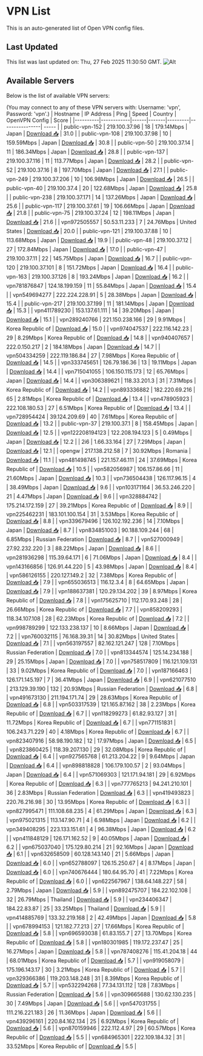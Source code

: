 # VPN List

This is an auto-generated list of Open VPN config files.

## Last Updated

This list was last updated on: Thu, 27 Feb 2025 11:30:50 GMT.
![Alt](https://repobeats.axiom.co/api/embed/186b98318ef1479477931607c1ad7d823f12451f.svg "Repobeats analytics image")

## Available Servers

Below is the list of available VPN servers:

(You may connect to any of these VPN servers with: Username: 'vpn', Password: 'vpn'.)
| Hostname | IP Address | Ping | Speed | Country | OpenVPN Config | Score |
|----------|------------|------|-------|---------|----------------| ----- |
| public-vpn-152 | 219.100.37.96 | 18 | 179.14Mbps | Japan | [Download 📥](./configs/server_0_JP.ovpn) | 31.0 |
| public-vpn-108 | 219.100.37.98 | 10 | 159.59Mbps | Japan | [Download 📥](./configs/server_1_JP.ovpn) | 30.8 |
| public-vpn-50 | 219.100.37.14 | 11 | 186.34Mbps | Japan | [Download 📥](./configs/server_2_JP.ovpn) | 28.8 |
| public-vpn-137 | 219.100.37.116 | 11 | 113.77Mbps | Japan | [Download 📥](./configs/server_3_JP.ovpn) | 28.2 |
| public-vpn-52 | 219.100.37.16 | 8 | 197.70Mbps | Japan | [Download 📥](./configs/server_4_JP.ovpn) | 27.1 |
| public-vpn-249 | 219.100.37.206 | 10 | 106.98Mbps | Japan | [Download 📥](./configs/server_5_JP.ovpn) | 26.5 |
| public-vpn-40 | 219.100.37.4 | 20 | 122.68Mbps | Japan | [Download 📥](./configs/server_6_JP.ovpn) | 25.8 |
| public-vpn-238 | 219.100.37.171 | 14 | 137.26Mbps | Japan | [Download 📥](./configs/server_7_JP.ovpn) | 25.6 |
| public-vpn-117 | 219.100.37.61 | 19 | 106.66Mbps | Japan | [Download 📥](./configs/server_8_JP.ovpn) | 21.8 |
| public-vpn-75 | 219.100.37.24 | 12 | 198.11Mbps | Japan | [Download 📥](./configs/server_9_JP.ovpn) | 21.6 |
| vpn972505557 | 50.53.11.233 | 7 | 24.76Mbps | United States | [Download 📥](./configs/server_10_US.ovpn) | 20.0 |
| public-vpn-121 | 219.100.37.88 | 10 | 113.68Mbps | Japan | [Download 📥](./configs/server_11_JP.ovpn) | 19.9 |
| public-vpn-48 | 219.100.37.12 | 27 | 172.84Mbps | Japan | [Download 📥](./configs/server_12_JP.ovpn) | 17.0 |
| public-vpn-47 | 219.100.37.11 | 22 | 145.75Mbps | Japan | [Download 📥](./configs/server_13_JP.ovpn) | 16.7 |
| public-vpn-120 | 219.100.37.101 | 8 | 151.72Mbps | Japan | [Download 📥](./configs/server_14_JP.ovpn) | 16.4 |
| public-vpn-163 | 219.100.37.126 | 8 | 193.24Mbps | Japan | [Download 📥](./configs/server_15_JP.ovpn) | 16.2 |
| vpn781876847 | 124.18.199.159 | 11 | 55.84Mbps | Japan | [Download 📥](./configs/server_16_JP.ovpn) | 15.4 |
| vpn549694277 | 222.224.228.91 | 5 | 28.38Mbps | Japan | [Download 📥](./configs/server_17_JP.ovpn) | 15.4 |
| public-vpn-217 | 219.100.37.199 | 11 | 181.14Mbps | Japan | [Download 📥](./configs/server_18_JP.ovpn) | 15.3 |
| vpn411789230 | 153.137.61.111 | 14 | 39.20Mbps | Japan | [Download 📥](./configs/server_19_JP.ovpn) | 15.1 |
| vpn289240766 | 221.150.238.166 | 29 | 9.91Mbps | Korea Republic of | [Download 📥](./configs/server_20_KR.ovpn) | 15.0 |
| vpn974047537 | 222.116.142.23 | 29 | 8.29Mbps | Korea Republic of | [Download 📥](./configs/server_21_KR.ovpn) | 14.8 |
| vpn940407657 | 222.0.150.217 | 2 | 184.18Mbps | Japan | [Download 📥](./configs/server_22_JP.ovpn) | 14.7 |
| vpn504334259 | 222.119.186.84 | 27 | 7.98Mbps | Korea Republic of | [Download 📥](./configs/server_23_KR.ovpn) | 14.5 |
| vpn333745651 | 126.79.186.36 | 13 | 19.11Mbps | Japan | [Download 📥](./configs/server_24_JP.ovpn) | 14.4 |
| vpn715041055 | 106.150.115.173 | 12 | 65.76Mbps | Japan | [Download 📥](./configs/server_25_JP.ovpn) | 14.4 |
| vpn306389621 | 118.33.201.3 | 31 | 7.31Mbps | Korea Republic of | [Download 📥](./configs/server_26_KR.ovpn) | 14.2 |
| vpn893336882 | 182.220.69.216 | 65 | 2.81Mbps | Korea Republic of | [Download 📥](./configs/server_27_KR.ovpn) | 13.4 |
| vpn478905923 | 222.108.180.53 | 27 | 6.51Mbps | Korea Republic of | [Download 📥](./configs/server_28_KR.ovpn) | 13.4 |
| vpn728954424 | 39.124.209.69 | 40 | 7.61Mbps | Korea Republic of | [Download 📥](./configs/server_29_KR.ovpn) | 13.2 |
| public-vpn-37 | 219.100.37.1 | 8 | 158.45Mbps | Japan | [Download 📥](./configs/server_30_JP.ovpn) | 12.5 |
| vpn122208194123 | 122.208.194.123 | 5 | 0.49Mbps | Japan | [Download 📥](./configs/server_31_JP.ovpn) | 12.2 |
| 2i6 | 1.66.33.164 | 27 | 7.29Mbps | Japan | [Download 📥](./configs/server_32_JP.ovpn) | 12.1 |
| opengw | 217.138.212.58 | 7 | 30.92Mbps | Romania | [Download 📥](./configs/server_33_RO.ovpn) | 11.1 |
| vpn481498745 | 221.157.46.111 | 24 | 37.69Mbps | Korea Republic of | [Download 📥](./configs/server_34_KR.ovpn) | 10.5 |
| vpn582056987 | 106.157.86.66 | 11 | 21.60Mbps | Japan | [Download 📥](./configs/server_35_JP.ovpn) | 10.3 |
| vpn736504438 | 126.117.96.15 | 4 | 38.49Mbps | Japan | [Download 📥](./configs/server_36_JP.ovpn) | 9.6 |
| vpn103171164 | 36.53.246.220 | 21 | 4.47Mbps | Japan | [Download 📥](./configs/server_37_JP.ovpn) | 9.6 |
| vpn328884742 | 175.214.172.159 | 27 | 39.21Mbps | Korea Republic of | [Download 📥](./configs/server_38_KR.ovpn) | 8.9 |
| vpn225462231 | 183.101.100.154 | 31 | 3.53Mbps | Korea Republic of | [Download 📥](./configs/server_39_KR.ovpn) | 8.8 |
| vpn339679496 | 126.102.192.236 | 14 | 7.10Mbps | Japan | [Download 📥](./configs/server_40_JP.ovpn) | 8.7 |
| vpn834851003 | 90.188.109.244 | 68 | 6.85Mbps | Russian Federation | [Download 📥](./configs/server_41_RU.ovpn) | 8.7 |
| vpn527000949 | 27.92.232.220 | 3 | 88.22Mbps | Japan | [Download 📥](./configs/server_42_JP.ovpn) | 8.6 |
| vpn281936298 | 115.39.64.171 | 6 | 71.06Mbps | Japan | [Download 📥](./configs/server_43_JP.ovpn) | 8.4 |
| vpn143166856 | 126.91.44.220 | 5 | 43.98Mbps | Japan | [Download 📥](./configs/server_44_JP.ovpn) | 8.4 |
| vpn586126155 | 220.127.149.2 | 32 | 7.38Mbps | Korea Republic of | [Download 📥](./configs/server_45_KR.ovpn) | 7.9 |
| vpn655036513 | 116.12.3.4 | 8 | 64.65Mbps | Japan | [Download 📥](./configs/server_46_JP.ovpn) | 7.9 |
| vpn188637381 | 120.29.134.202 | 39 | 8.97Mbps | Korea Republic of | [Download 📥](./configs/server_47_KR.ovpn) | 7.8 |
| vpn175625710 | 112.170.93.248 | 28 | 26.66Mbps | Korea Republic of | [Download 📥](./configs/server_48_KR.ovpn) | 7.7 |
| vpn858209293 | 118.34.107.108 | 28 | 62.23Mbps | Korea Republic of | [Download 📥](./configs/server_49_KR.ovpn) | 7.2 |
| vpn998789299 | 122.133.238.137 | 10 | 8.66Mbps | Japan | [Download 📥](./configs/server_50_JP.ovpn) | 7.2 |
| vpn760032115 | 76.168.39.31 | 14 | 30.82Mbps | United States | [Download 📥](./configs/server_51_US.ovpn) | 7.1 |
| vpn563197557 | 82.162.121.247 | 128 | 7.10Mbps | Russian Federation | [Download 📥](./configs/server_52_RU.ovpn) | 7.0 |
| vpn813344574 | 125.14.234.188 | 29 | 25.15Mbps | Japan | [Download 📥](./configs/server_53_JP.ovpn) | 7.0 |
| vpn758517809 | 116.121.109.131 | 33 | 9.02Mbps | Korea Republic of | [Download 📥](./configs/server_54_KR.ovpn) | 7.0 |
| vpn187166463 | 126.171.145.197 | 7 | 36.41Mbps | Japan | [Download 📥](./configs/server_55_JP.ovpn) | 6.9 |
| vpn621077510 | 213.129.39.190 | 132 | 20.93Mbps | Russian Federation | [Download 📥](./configs/server_56_RU.ovpn) | 6.8 |
| vpn491673130 | 211.194.171.74 | 29 | 28.63Mbps | Korea Republic of | [Download 📥](./configs/server_57_KR.ovpn) | 6.8 |
| vpn503317539 | 121.165.87.162 | 38 | 2.23Mbps | Korea Republic of | [Download 📥](./configs/server_58_KR.ovpn) | 6.7 |
| vpn118299273 | 61.82.93.127 | 31 | 11.72Mbps | Korea Republic of | [Download 📥](./configs/server_59_KR.ovpn) | 6.7 |
| vpn771151831 | 106.243.71.229 | 40 | 4.18Mbps | Korea Republic of | [Download 📥](./configs/server_60_KR.ovpn) | 6.7 |
| vpn823407916 | 58.98.190.182 | 12 | 17.97Mbps | Japan | [Download 📥](./configs/server_61_JP.ovpn) | 6.5 |
| vpn823860425 | 118.39.207.130 | 29 | 32.08Mbps | Korea Republic of | [Download 📥](./configs/server_62_KR.ovpn) | 6.4 |
| vpn927565768 | 61.213.204.22 | 9 | 9.64Mbps | Japan | [Download 📥](./configs/server_63_JP.ovpn) | 6.4 |
| vpn898818828 | 106.179.100.57 | 2 | 93.04Mbps | Japan | [Download 📥](./configs/server_64_JP.ovpn) | 6.4 |
| vpn571069303 | 121.171.94.181 | 29 | 6.92Mbps | Korea Republic of | [Download 📥](./configs/server_65_KR.ovpn) | 6.3 |
| vpn777765213 | 94.241.210.101 | 36 | 2.83Mbps | Russian Federation | [Download 📥](./configs/server_66_RU.ovpn) | 6.3 |
| vpn419493823 | 220.76.216.98 | 30 | 13.95Mbps | Korea Republic of | [Download 📥](./configs/server_67_KR.ovpn) | 6.3 |
| vpn827995471 | 111.108.68.235 | 4 | 61.29Mbps | Japan | [Download 📥](./configs/server_68_JP.ovpn) | 6.3 |
| vpn975021315 | 113.147.90.71 | 4 | 6.98Mbps | Japan | [Download 📥](./configs/server_69_JP.ovpn) | 6.2 |
| vpn349408295 | 223.133.151.61 | 4 | 96.38Mbps | Japan | [Download 📥](./configs/server_70_JP.ovpn) | 6.2 |
| vpn411848129 | 126.171.162.52 | 9 | 40.05Mbps | Japan | [Download 📥](./configs/server_71_JP.ovpn) | 6.2 |
| vpn675037040 | 175.129.80.214 | 21 | 92.16Mbps | Japan | [Download 📥](./configs/server_72_JP.ovpn) | 6.1 |
| vpn632658509 | 60.128.143.140 | 21 | 5.66Mbps | Japan | [Download 📥](./configs/server_73_JP.ovpn) | 6.0 |
| vpn652788097 | 126.15.250.67 | 4 | 8.17Mbps | Japan | [Download 📥](./configs/server_74_JP.ovpn) | 6.0 |
| vpn740676444 | 180.64.95.70 | 41 | 7.22Mbps | Korea Republic of | [Download 📥](./configs/server_75_KR.ovpn) | 6.0 |
| vpn622567967 | 138.64.148.227 | 58 | 2.79Mbps | Japan | [Download 📥](./configs/server_76_JP.ovpn) | 5.9 |
| vpn892475707 | 184.22.102.108 | 32 | 26.79Mbps | Thailand | [Download 📥](./configs/server_77_TH.ovpn) | 5.9 |
| vpn234406347 | 184.22.83.87 | 25 | 33.25Mbps | Thailand | [Download 📥](./configs/server_78_TH.ovpn) | 5.9 |
| vpn414885769 | 133.32.219.168 | 2 | 42.49Mbps | Japan | [Download 📥](./configs/server_79_JP.ovpn) | 5.8 |
| vpn678994153 | 121.182.77.213 | 27 | 17.66Mbps | Korea Republic of | [Download 📥](./configs/server_80_KR.ovpn) | 5.8 |
| vpn696593038 | 61.83.155.7 | 27 | 13.70Mbps | Korea Republic of | [Download 📥](./configs/server_81_KR.ovpn) | 5.8 |
| vpn180301985 | 119.172.237.47 | 25 | 16.27Mbps | Japan | [Download 📥](./configs/server_82_JP.ovpn) | 5.8 |
| vpn787408276 | 115.41.204.18 | 44 | 68.01Mbps | Korea Republic of | [Download 📥](./configs/server_83_KR.ovpn) | 5.7 |
| vpn919058079 | 175.196.143.17 | 30 | 3.21Mbps | Korea Republic of | [Download 📥](./configs/server_84_KR.ovpn) | 5.7 |
| vpn329366386 | 119.203.148.248 | 31 | 8.39Mbps | Korea Republic of | [Download 📥](./configs/server_85_KR.ovpn) | 5.7 |
| vpn532294268 | 77.34.131.112 | 128 | 7.83Mbps | Russian Federation | [Download 📥](./configs/server_86_RU.ovpn) | 5.6 |
| vpn309665688 | 130.62.130.235 | 30 | 7.49Mbps | Japan | [Download 📥](./configs/server_87_JP.ovpn) | 5.6 |
| vpn547031755 | 111.216.221.183 | 26 | 11.36Mbps | Japan | [Download 📥](./configs/server_88_JP.ovpn) | 5.6 |
| vpn439296161 | 220.84.162.134 | 25 | 6.92Mbps | Korea Republic of | [Download 📥](./configs/server_89_KR.ovpn) | 5.6 |
| vpn870159946 | 222.112.4.97 | 29 | 60.57Mbps | Korea Republic of | [Download 📥](./configs/server_90_KR.ovpn) | 5.5 |
| vpn684965301 | 222.109.184.32 | 31 | 33.52Mbps | Korea Republic of | [Download 📥](./configs/server_91_KR.ovpn) | 5.5 |
